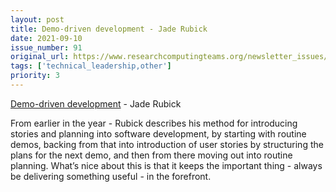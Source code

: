 ```yaml
---
layout: post
title: Demo-driven development - Jade Rubick
date: 2021-09-10
issue_number: 91
original_url: https://www.researchcomputingteams.org/newsletter_issues/0091
tags: ['technical_leadership,other']
priority: 3
---
```


<!-- markdownlint-disable MD033 -->
<!-- markdownlint-disable MD041 -->
<!-- markdownlint-disable MD049 -->

[Demo-driven development](https://www.rubick.com/demo-driven-development/) - Jade Rubick

From earlier in the year - Rubick describes his method for introducing stories and planning into software development, by starting with routine demos, backing from that into introduction of user stories by structuring the plans for the next demo, and then from there moving out into routine planning. What’s nice about this is that it keeps the important thing - always be delivering something useful - in the forefront.
